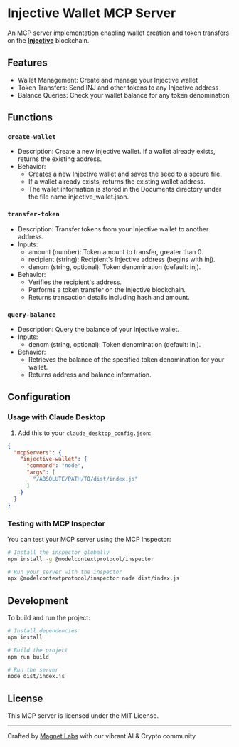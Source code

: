 # Injective Wallet MCP Server

An MCP server implementation enabling wallet creation and token transfers on the **[Injective](https://injective.com)** blockchain.

## Features

- Wallet Management: Create and manage your Injective wallet
- Token Transfers: Send INJ and other tokens to any Injective address
- Balance Queries: Check your wallet balance for any token denomination

## Functions

### `create-wallet`
- Description: Create a new Injective wallet. If a wallet already exists, returns the existing address.
- Behavior:
    - Creates a new Injective wallet and saves the seed to a secure file.
    - If a wallet already exists, returns the existing wallet address.
    - The wallet information is stored in the Documents directory under the file name injective_wallet.json.

### `transfer-token`
- Description: Transfer tokens from your Injective wallet to another address.
- Inputs:
    - amount (number): Token amount to transfer, greater than 0.
    - recipient (string): Recipient's Injective address (begins with inj).
    - denom (string, optional): Token denomination (default: inj).
- Behavior:
    - Verifies the recipient's address.
    - Performs a token transfer on the Injective blockchain.
    - Returns transaction details including hash and amount.

### `query-balance`
- Description: Query the balance of your Injective wallet.
- Inputs:
    - denom (string, optional): Token denomination (default: inj).
- Behavior:
    - Retrieves the balance of the specified token denomination for your wallet.
    - Returns address and balance information.

## Configuration

### Usage with Claude Desktop

1. Add this to your `claude_desktop_config.json`:
```json
{
  "mcpServers": {
    "injective-wallet": {
      "command": "node",
      "args": [
        "/ABSOLUTE/PATH/TO/dist/index.js"
      ]
    }
  }
}
```

### Testing with MCP Inspector

You can test your MCP server using the MCP Inspector:

```bash
# Install the inspector globally
npm install -g @modelcontextprotocol/inspector

# Run your server with the inspector
npx @modelcontextprotocol/inspector node dist/index.js
```

## Development

To build and run the project:

```bash
# Install dependencies
npm install

# Build the project
npm run build

# Run the server
node dist/index.js
```

## License

This MCP server is licensed under the MIT License.

---

Crafted by [Magnet Labs](https://magnetlabs.xyz) with our vibrant AI & Crypto community
